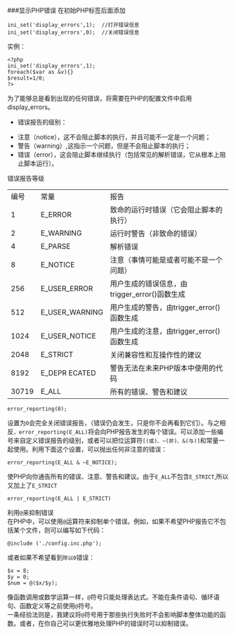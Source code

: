 ###显示PHP错误
在初始PHP标签后面添加

  	ini_set('display_errors',1);  //打开错误信息
	ini_set('display_errors',0);  //关闭错误信息

实例：

	<?php
	ini_set('display_errors',1);
	foreach($var as &v){}
	$result=1/0;
	?>

为了能够总是看到出现的任何错误，将需要在PHP的配置文件中启用display_errors。

* 错误报告的级别：
 - 注意（notice），这不会阻止脚本的执行，并且可能不一定是一个问题；
 - 警告（warning）,这指示一个问题，但是不会阻止脚本的执行；
 - 错误（error），这会阻止脚本继续执行（包括常见的解析错误，它从根本上阻止脚本运行）。

错误报告等级
<table>
<tr><td>编号</td><td>常量</td><td>报告</td></tr>
<tr><td>1</td><td>E_ERROR</td><td>致命的运行时错误（它会阻止脚本的执行）</td></tr>
<tr><td>2</td><td>E_WARNING</td><td>运行时警告（非致命的错误）</td></tr>
<tr><td>4</td><td>E_PARSE</td><td>解析错误</td></tr>
<tr><td>8</td><td>E_NOTICE</td><td>注意（事情可能是或者可能不是一个问题）</td></tr>
<tr><td>256</td><td>E_USER_ERROR</td><td>用户生成的错误信息，由trigger_error()函数生成</td></tr>
<tr><td>512</td><td>E_USER_WARNING</td><td>用户生成的警告，由trigger_error()函数生成</td></tr>
<tr><td>1024</td><td>E_USER_NOTICE</td><td>用户生成的注意，由trigger_error()函数生成</td></tr>
<tr><td>2048</td><td>E_STRICT</td><td>关闭兼容性和互操作性的建议</td></tr>
<tr><td>8192</td><td>E_DEPR ECATED</td><td>警告无法在未来PHP版本中使用的代码</td></tr>
<tr><td>30719</td><td>E_ALL</td><td>所有的错误、警告和建议</td></tr>
</table>

	error_reporting(0);

设置为`0`会完全关闭错误报告，（错误仍会发生，只是你不会再看到它们）。与之相反`，error_reporting(E_ALL)`将会向PHP报告发生的每个错误。可以添加一些编号来自定义错误报告的级别，或者可以把位运算符`[(或)、~(非)、&(与)]`和常量一起使用。利用下面这个设置，可以抛出任何非注意的错误：

	error_reporting(E_ALL & ~E_NOTICE);

使PHP向你通告所有的错误、注意、警告和建议。由于`E_ALL`不包含`E_STRICT`,所以又加上了`E_STRICT`

	error_reporting(E_ALL | E_STRICT)

利用`@`来抑制错误        
在PHP中，可以使用`@`运算符来抑制单个错误。例如，如果不希望PHP报告它不包括某个文件，则可以编写如下代码：

	@include ('./config.inc.php');

或者如果不希望看到`除以0`错误：

	$x = 8;
	$y = 0;
	$num = @($x/$y);

像函数调用或数学运算一样，`@`符号只能处理表达式。不能在条件语句、循环语句、函数定义等之前使用`@`符号。       
一条经验法则是，我建议将`@`符号用于那些执行失败时不会影响脚本整体功能的函数。或者，在你自己可以更优雅地处理PHP的错误时可以抑制错误。
